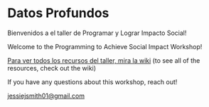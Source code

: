 # Datos Profundos

Bienvenidos a el taller de Programar y Lograr Impacto Social!

Welcome to the Programming to Achieve Social Impact Workshop!

[Para ver todos los recursos del taller, mira la wiki]([https://github.com/jesmith14/DatosProfundos/wiki](https://github.com/jesmith14/DatosProfundos/wiki))
(to see all of the resources, check out the wiki)

If you have any questions about this workshop, reach out!

jessiejsmith01@gmail.com
